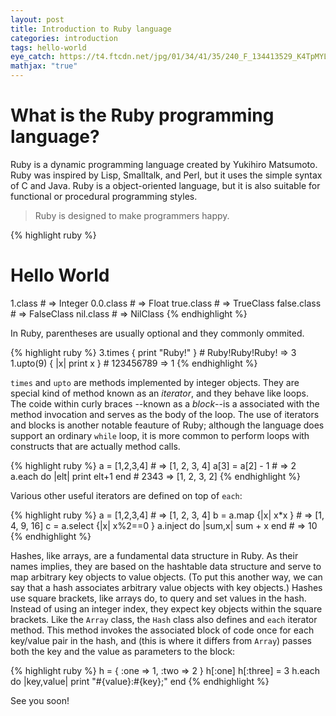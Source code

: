 ```yaml
---
layout: post
title: Introduction to Ruby language
categories: introduction
tags: hello-world
eye_catch: https://t4.ftcdn.net/jpg/01/34/41/35/240_F_134413529_K4TpMYLRsFeATEaGwVbScBOoDRLT0ysA.jpg
mathjax: "true"
---
```


<!--more-->

# What is the Ruby programming language?

Ruby is a dynamic programming language created by Yukihiro Matsumoto. Ruby was inspired by Lisp, Smalltalk, and Perl, but it uses the simple syntax of C and Java. Ruby is a object-oriented language, but it is also suitable for functional or procedural programming styles.

> Ruby is designed to make programmers happy.

{% highlight ruby %}
# Hello World
1.class		# => Integer
0.0.class	# => Float
true.class	# => TrueClass
false.class	# => FalseClass
nil.class	# => NilClass
{% endhighlight %}

In Ruby, parentheses are usually optional and they commonly ommited.

{% highlight ruby %}
3.times { print "Ruby!" }	# Ruby!Ruby!Ruby! => 3
1.upto(9) { |x| print x }	# 123456789 => 1
{% endhighlight %}

`times` and `upto` are methods implemented by integer objects. They are special kind of method known as an *iterator*, and they behave like loops. The coide within curly braces --known as a *block*--is a associated with the method invocation and serves as the body of the loop. The use of iterators and blocks is another notable feauture of Ruby; although the language does support an ordinary `while` loop, it is more common to perform loops with constructs that are actually method calls.

{% highlight ruby %}
a = [1,2,3,4]		# => [1, 2, 3, 4]
a[3] = a[2] - 1		# => 2
a.each do |elt|
	print elt+1
end			# 2343 => [1, 2, 3, 2]
{% endhighlight %}

Various other useful iterators are defined on top of `each`:

{% highlight ruby %}
a = [1,2,3,4]			# => [1, 2, 3, 4]
b = a.map {|x| x*x }		# => [1, 4, 9, 16]
c = a.select {|x| x%2==0 }
a.inject do |sum,x|
	sum + x
end				# => 10
{% endhighlight %}

Hashes, like arrays, are a fundamental data structure in Ruby. As their names implies, they are based on the hashtable data structure and serve to map arbitrary key objects to value objects. (To put this another way, we can say that a hash associates arbitrary value objects with key objects.) Hashes use square brackets, like arrays do, to query and set values in the hash. Instead of using an integer index, they expect key objects within the square brackets. Like the `Array` class, the `Hash` class also defines and `each` iterator method. This method invokes the associated block of code once for each key/value pair in the hash, and (this is where it differs from `Array`) passes both the key and the value as parameters to the block:

{% highlight ruby %}
h = {
	:one => 1,
	:two => 2
}
h[:one]
h[:three] = 3
h.each do |key,value|
	print "#{value}:#{key};"
end
{% endhighlight %}

See you soon!